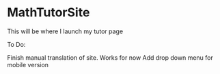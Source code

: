 # MathTutorSite
This will be where I launch my tutor page

To Do:

Finish manual translation of site. Works for now
Add drop down menu for mobile version
